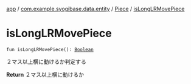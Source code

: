 [app](../../index.md) / [com.example.syogibase.data.entity](../index.md) / [Piece](index.md) / [isLongLRMovePiece](./is-long-l-r-move-piece.md)

# isLongLRMovePiece

`fun isLongLRMovePiece(): `[`Boolean`](https://kotlinlang.org/api/latest/jvm/stdlib/kotlin/-boolean/index.html)

２マス以上横に動けるか判定する

**Return**
２マス以上横に動けるか

